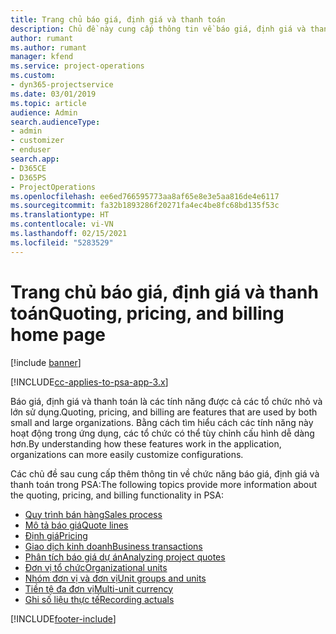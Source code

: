 ```yaml
---
title: Trang chủ báo giá, định giá và thanh toán
description: Chủ đề này cung cấp thông tin về báo giá, định giá và thanh toán.
author: rumant
ms.author: rumant
manager: kfend
ms.service: project-operations
ms.custom:
- dyn365-projectservice
ms.date: 03/01/2019
ms.topic: article
audience: Admin
search.audienceType:
- admin
- customizer
- enduser
search.app:
- D365CE
- D365PS
- ProjectOperations
ms.openlocfilehash: ee6ed766595773aa8af65e8e3e5aa816de4e6117
ms.sourcegitcommit: fa32b1893286f20271fa4ec4be8fc68bd135f53c
ms.translationtype: HT
ms.contentlocale: vi-VN
ms.lasthandoff: 02/15/2021
ms.locfileid: "5283529"
---
```

# <a name="quoting-pricing-and-billing-home-page"></a><span data-ttu-id="5164d-103">Trang chủ báo giá, định giá và thanh toán</span><span class="sxs-lookup"><span data-stu-id="5164d-103">Quoting, pricing, and billing home page</span></span>

[!include [banner](../includes/psa-now-project-operations.md)]

[!INCLUDE[cc-applies-to-psa-app-3.x](../includes/cc-applies-to-psa-app-3x.md)]

<span data-ttu-id="5164d-104">Báo giá, định giá và thanh toán là các tính năng được cả các tổ chức nhỏ và lớn sử dụng.</span><span class="sxs-lookup"><span data-stu-id="5164d-104">Quoting, pricing, and billing are features that are used by both small and large organizations.</span></span> <span data-ttu-id="5164d-105">Bằng cách tìm hiểu cách các tính năng này hoạt động trong ứng dụng, các tổ chức có thể tùy chỉnh cấu hình dễ dàng hơn.</span><span class="sxs-lookup"><span data-stu-id="5164d-105">By understanding how these features work in the application, organizations can more easily customize configurations.</span></span>

<span data-ttu-id="5164d-106">Các chủ đề sau cung cấp thêm thông tin về chức năng báo giá, định giá và thanh toán trong PSA:</span><span class="sxs-lookup"><span data-stu-id="5164d-106">The following topics provide more information about the quoting, pricing, and billing functionality in PSA:</span></span>

- [<span data-ttu-id="5164d-107">Quy trình bán hàng</span><span class="sxs-lookup"><span data-stu-id="5164d-107">Sales process</span></span>](basic-sales-process.md)
- [<span data-ttu-id="5164d-108">Mô tả báo giá</span><span class="sxs-lookup"><span data-stu-id="5164d-108">Quote lines</span></span>](basic-quote-lines.md)
- [<span data-ttu-id="5164d-109">Định giá</span><span class="sxs-lookup"><span data-stu-id="5164d-109">Pricing</span></span>](basic-pricing.md)
- [<span data-ttu-id="5164d-110">Giao dịch kinh doanh</span><span class="sxs-lookup"><span data-stu-id="5164d-110">Business transactions</span></span>](basic-business-transactions.md)
- [<span data-ttu-id="5164d-111">Phân tích báo giá dự án</span><span class="sxs-lookup"><span data-stu-id="5164d-111">Analyzing project quotes</span></span>](basic-analyzing-quotes.md)
- [<span data-ttu-id="5164d-112">Đơn vị tổ chức</span><span class="sxs-lookup"><span data-stu-id="5164d-112">Organizational units</span></span>](advanced-organizational.md)
- [<span data-ttu-id="5164d-113">Nhóm đơn vị và đơn vị</span><span class="sxs-lookup"><span data-stu-id="5164d-113">Unit groups and units</span></span>](advanced-units.md)
- [<span data-ttu-id="5164d-114">Tiền tệ đa đơn vị</span><span class="sxs-lookup"><span data-stu-id="5164d-114">Multi-unit currency</span></span>](advanced-currency.md)
- [<span data-ttu-id="5164d-115">Ghi số liệu thực tế</span><span class="sxs-lookup"><span data-stu-id="5164d-115">Recording actuals</span></span>](advanced-actuals.md)


[!INCLUDE[footer-include](../includes/footer-banner.md)]
